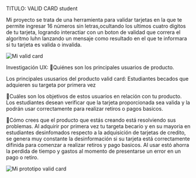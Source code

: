 TITULO: VALID CARD student 

Mi proyecto se trata de una herramienta para validar tarjetas en la que te permite ingresar 16 números sin letras,ocultando los ultimos cuatro digitos de tu tarjeta, logrando interactiar con un boton de validad que correra el algoritmo luhn lanzando un mensaje como resultado  en el que te informara si tu tarjeta es valida o invalida.

![Mi valid card](https://katiacj1005.github.io/CDMX011-card-validation/)


Investigación UX:
🔴Quiénes son los principales usuarios de producto.

Los principales ususarios del producto valid card: Estudiantes becados que adquieren su targeta 
por primera vez 

🔴Cuáles son los objetivos de estos usuarios en relación con tu producto.
Los estudiantes desean verificar que la tarjeta proporcionada sea valida y la podrán usar correctamente
para realizar retiros o pagos basicos. 

🔴Cómo crees que el producto que estás creando está resolviendo sus problemas.
Al adquirir por primera vez tu targeta becario y en su mayoria en estudiantes desinfomados respecto a la adquisición de tarjetas de credito, se genera muy constante la desinformación si su tarjeta está correctamente difinida para comenzar a realizar retiros y pago basicos. Al usar estó ahorra la perdida de tiempo y gastos al momento de presentarse un error en un pago o retiro.

![Mi prototipo valid card](https://user-images.githubusercontent.com/78768677/126928041-3f643a64-8de1-4a2f-baa4-f6bd74d344a2.jpeg)





